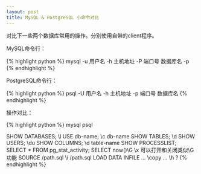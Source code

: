 ```yaml
---
layout: post
title: MySQL & PostgreSQL 小命令对比
---
```


对比下一些两个数据库常用的操作。分别使用自带的client程序。

MySQL命令行：

{% highlight python %}
mysql -u 用户名 -h 主机地址 -P 端口号 数据库名 -p
{% endhighlight %}

PostgreSQL命令行：

{% highlight python %}
psql -U 用户名 -h 主机地址 -p 端口号 数据库名
{% endhighlight %}

操作对比：

{% highlight python %}
mysql                      psql

SHOW DATABASES;           \l
USE db-name;              \c db-name
SHOW TABLES;              \d
SHOW USERS;               \du
SHOW COLUMNS;             \d table-name
SHOW PROCESSLIST;         SELECT * FROM pg_stat_activity;
SELECT now()\G            \x 可以打开和关闭类似\G功能
SOURCE /path.sql          \i /path.sql
LOAD DATA INFILE ...      \copy ...
\h                        \?
{% endhighlight %}


